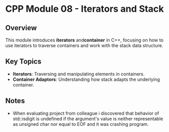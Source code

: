 # CPP Module 08 - Iterators and Stack

## Overview
This module introduces **iterators** and**container** in C++, focusing on how to use iterators to traverse containers and work with the stack data structure.

## Key Topics
- **Iterators**: Traversing and manipulating elements in containers.
- **Container Adaptors**: Understanding how stack adapts the underlying container.

## Notes
- When evaluating project from colleague i discovered that behavior of std::isdigit is undefined if the argument's value is neither representable as unsigned char nor equal to EOF and it was crashing program. 
